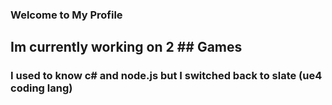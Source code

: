 ### Welcome to My Profile
## Im currently working on 2 ## Games
### I used to know c# and node.js but I switched back to slate (ue4 coding lang)

